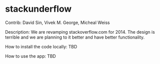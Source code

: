 stackunderflow
==============
Contrib: David Sin, Vivek M. George, Micheal Weiss

Description: We are revamping stackoverflow.com for 2014. The design is terrible and we are planning to it better and have better functionality.

How to install the code locally: TBD

How to use the app: TBD